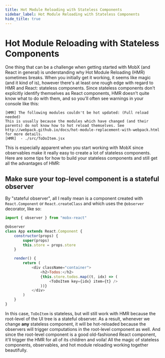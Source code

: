 ```yaml
---
title: Hot Module Reloading with Stateless Components
sidebar_label: Hot Module Reloading with Stateless Components
hide_title: true
---
```


<script async type="text/javascript" src="//cdn.carbonads.com/carbon.js?serve=CEBD4KQ7&placement=mobxjsorg" id="_carbonads_js"></script>

# Hot Module Reloading with Stateless Components

One thing that can be a challenge when getting started with MobX (and React in general) is understanding why Hot Module Reloading (HMR) sometimes breaks. When you initially get it working, it seems like magic (and it kind of is), however there's at least one rough edge with regard to HMR and React: stateless components. Since stateless components don't explicitly identify themselves as React components, HMR doesn't quite know what to do with them, and so you'll often see warnings in your console like this:

```
[HMR] The following modules couldn't be hot updated: (Full reload needed)
This is usually because the modules which have changed (and their parents) do not know how to hot reload themselves. See http://webpack.github.io/docs/hot-module-replacement-with-webpack.html for more details.
[HMR]  - ./src/ToDoItem.jsx
```

This is especially apparent when you start working with MobX since observables make it really easy to create a lot of stateless components. Here are some tips for how to build your stateless components and still get all the advantages of HMR:

## Make sure your top-level component is a stateful observer

By "stateful observer", all I really mean is a component created with `React.Component` or `React.createClass` and which uses the `@observer` decorator, like so:

```javascript
import { observer } from "mobx-react"

@observer
class App extends React.Component {
    constructor(props) {
        super(props)
        this.store = props.store
    }

    render() {
        return (
            <div className="container">
                <h2>Todos:</h2>
                {this.store.todos.map((t, idx) => (
                    <ToDoItem key={idx} item={t} />
                ))}
            </div>
        )
    }
}
```

In this case, <span class='definition'>`ToDoItem` is stateless</span>, but will still work with HMR because the root-level of the UI tree is a <span class='definition'>stateful observer</span>. As a result, whenever we change **any** stateless component, it will be hot-reloaded because the observers will trigger computations in the root-level component as well. And since the root-level component is a good old-fashioned React component, <span class='important'>it'll trigger the HMR for all of its children</span> and voila! All the magic of stateless components, observables, and hot module reloading working together beautifully.
